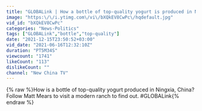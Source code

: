 ```yaml
---
title: "GLOBALink | How a bottle of top-quality yogurt is produced in Ningxia, China"
image: "https:\/\/i.ytimg.com\/vi\/bXQkEV8CwPc\/hqdefault.jpg"
vid_id: "bXQkEV8CwPc"
categories: "News-Politics"
tags: ["GLOBALink","bottle","top-quality"]
date: "2021-12-15T23:50:52+03:00"
vid_date: "2021-06-16T12:32:10Z"
duration: "PT5M34S"
viewcount: "1741"
likeCount: "113"
dislikeCount: ""
channel: "New China TV"
---
```

{% raw %}How is a bottle of top-quality yogurt produced in Ningxia, China? Follow Matt Mears to visit a modern ranch to find out. #GLOBALink{% endraw %}
